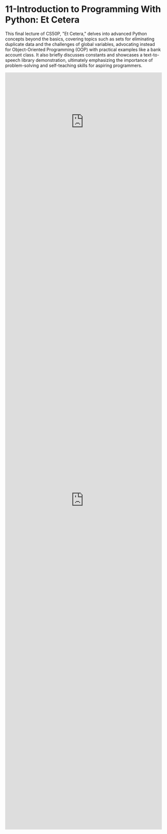 # 11-Introduction to Programming With Python: Et Cetera

This final lecture of CS50P, "Et Cetera," delves into advanced Python concepts beyond the basics, covering topics such as sets for eliminating duplicate data and the challenges of global variables, advocating instead for Object-Oriented Programming (OOP) with practical examples like a bank account class. It also briefly discusses constants and showcases a text-to-speech library demonstration, ultimately emphasizing the importance of problem-solving and self-teaching skills for aspiring programmers.

<iframe width="100%" height="315" src="https://www.youtube.com/embed/6pgodt1mezg?si=j_omgVYYnNIlmXUc" title="YouTube video player" frameborder="0" allow="accelerometer; autoplay; clipboard-write; encrypted-media; gyroscope; picture-in-picture; web-share" referrerpolicy="strict-origin-when-cross-origin" allowfullscreen></iframe>

<iframe src="https://docs.google.com/forms/d/e/1FAIpQLSfBVQhcu4rNWF4gmhNcApSenhH6wceUuseTYsXFCj5wjmajPg/viewform?embedded=true" width="100%" height="2112" frameborder="0" marginheight="0" marginwidth="0">Loading…</iframe>

